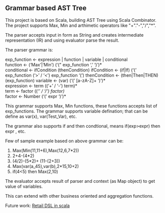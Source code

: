 <h2>Grammar based AST Tree</h2>

This project is based on Scala, building AST Tree using Scala Combinator. The project supports Max, Min and arthimetic operators like "+"."-","/","*".

The parser accepts input in form as String and creates intermediate representation (IR) and using evaluator parse the result.

The parser grammar is:

exp_function ← expression | function | variable | conditional <br/>
function ← (‘Max’|‘Min’)  (‘(" exp_function ‘,’ ‘)’)* <br/>
conditional ← ifCondition (thenCondition)
ifCondition ← (if|If) (‘(’ exp_function (‘>’ / ‘<’)  exp_function ‘(’)
thenCondition ← (then|Then|THEN) (exp_function)
variable ← (var) (‘(’ [a-zA-Z]+ ‘)’)* <br/>
expression ← term ((‘+’ / ‘-’) term)* <br/>
term ← factor ((‘*’ / ‘/’) factor)* <br/>
factor ← Number (‘(’ expr  ‘)’)* <br/>

This grammar supports Max, Min functions, these functions accepts list of exp_functions. The grammar supports variable defination; that can be define as var(x), var(Test_Var), etc.

The grammar also supports if and then condtional, means if(exp>expr) then expr , etc.

Few of sample example based on above grammar can be:

1. Max(Min(11,11+6),Max(12,6,7*2)) 
2. 2+4-(4*2)
3. (4/2)-(5*2)+ (11-(2+3))
4. Max(var(a_45),var(b),2*15,10+2)
5. if(4<5) then Max(2,10)

The evaluator accepts result of parser and context (as Map object) to get value of variables.   

This can extend with other business oriented and aggregation functions.

Future work: <a href="https://github.com/asethia/retaildsl">Retail DSL in scala</a>

